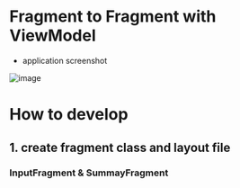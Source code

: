 # Fragment to Fragment with ViewModel 

- application screenshot

![image](https://user-images.githubusercontent.com/53125879/73968785-19698f80-48cf-11ea-851a-fb2ef6e0c7f6.png)


# How to develop

## 1. create fragment class and layout file 

### InputFragment  &  SummayFragment


